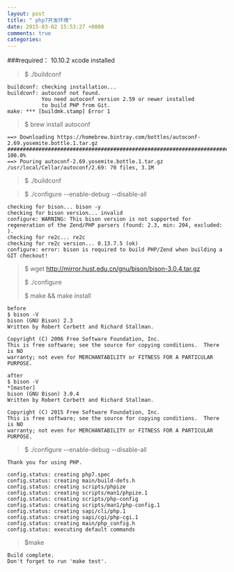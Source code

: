 ```yaml
---
layout: post
title: " php7开发环境"
date: 2015-03-02 15:53:27 +0800
comments: true
categories: 
---
```



###required： 10.10.2  xcode installed

> $ ./buildconf

```
buildconf: checking installation...
buildconf: autoconf not found.
           You need autoconf version 2.59 or newer installed
           to build PHP from Git.
make: *** [buildmk.stamp] Error 1

```
<!-- more -->
> $ brew install autoconf

```
==> Downloading https://homebrew.bintray.com/bottles/autoconf-2.69.yosemite.bottle.1.tar.gz
######################################################################## 100.0%
==> Pouring autoconf-2.69.yosemite.bottle.1.tar.gz
/usr/local/Cellar/autoconf/2.69: 70 files, 3.1M
```
> $ ./buildconf

> $ ./configure --enable-debug --disable-all


```
checking for bison... bison -y
checking for bison version... invalid
configure: WARNING: This bison version is not supported for regeneration of the Zend/PHP parsers (found: 2.3, min: 204, excluded: ).
checking for re2c... re2c
checking for re2c version... 0.13.7.5 (ok)
configure: error: bison is required to build PHP/Zend when building a GIT checkout!
```
>$ wget http://mirror.hust.edu.cn/gnu/bison/bison-3.0.4.tar.gz
>
>$ ./configure
>
>$ make && make install

```
before
$ bison -V                                                                             
bison (GNU Bison) 2.3
Written by Robert Corbett and Richard Stallman.

Copyright (C) 2006 Free Software Foundation, Inc.
This is free software; see the source for copying conditions.  There is NO
warranty; not even for MERCHANTABILITY or FITNESS FOR A PARTICULAR PURPOSE.

after
$ bison -V                                                                                      *[master] 
bison (GNU Bison) 3.0.4
Written by Robert Corbett and Richard Stallman.

Copyright (C) 2015 Free Software Foundation, Inc.
This is free software; see the source for copying conditions.  There is NO
warranty; not even for MERCHANTABILITY or FITNESS FOR A PARTICULAR PURPOSE.

```

>$ ./configure --enable-debug --disable-all

```
Thank you for using PHP.

config.status: creating php7.spec
config.status: creating main/build-defs.h
config.status: creating scripts/phpize
config.status: creating scripts/man1/phpize.1
config.status: creating scripts/php-config
config.status: creating scripts/man1/php-config.1
config.status: creating sapi/cli/php.1
config.status: creating sapi/cgi/php-cgi.1
config.status: creating main/php_config.h
config.status: executing default commands

```

> $make

```
Build complete.
Don't forget to run 'make test'.

```

